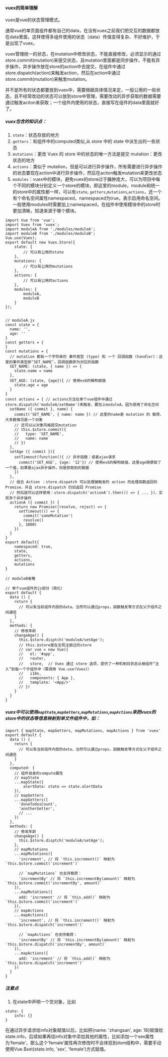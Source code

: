 #### vuex的简单理解
vuex是vue的状态管理模式。    

通常vue的单页面组件都有自己的data，在没有vuex之前我们把交互的数据都放在data里面，这样使得多组件使用的状态（data）传值变得复杂、不好维护，于是出现了vuex。     

vuex管理统一的状态，在mutation中修改状态，不能直接修改，必须显示的通过store.commit(mutation)来提交状态，且mutation里面都是同步操作，不能有异步操作，异步操作放在store的action中去提交，在组件中通过store.dispatch(action)来触发action，然后在action中通过store.commit(mutation)来触发mutation。  

并不是所有的状态都要放到vuex中，需要根据具体情况来定，一般公用的一些状态，且不经常改动的状态可以放到store中管理，需要改动的异步获取的数据需要通过触发aciton来获取；一个组件内使用的状态，直接写在组件的data里面就好了。  


##### vuex包含的知识点：    
1. `state`：状态存放的地方     
2. `getters`：和组件中的computed类似,从 store 中的 state 中派生出的一些状态 
3. `mutations`：更改 Vuex 的 store 中的状态的唯一方法是提交 mutation：更改状态的地方    
4. `actions`：类似于 mutation，但是可以进行异步操作，所有需要进行异步操作的状态要现在action中进行异步操作，然后在aciton触发mutation来更改状态    
5. `modules`：vuex中的模块，避免vuex的store过于臃肿庞大，可以为项目中每个不同的模块分别定义一个store的模块，即这里的module，module和统一的store中的属性都一样，可以有`state`, `getters`,`mutations`,`actions`，还一个有个命名空间属性namespaced，namespaced为true，表示启用命名空间。一般使用modules时需要加上namespaced，在组件中使用模块中的store时更加清晰，知道来源于哪个模块。

```
import Vue from 'vue';
import Vuex from 'vuex';
import moduleA from './modules/moduleA';
import moduleB from './modules/moduleB';
Vue.use(Vuex);
export default new Vuex.Store({
    state: {
        // 可以有公用的state
    },
    mutations: {
        // 可以有公用的mutations
    },
    actions: {
        // 可以有公用的actions
    },
    modules: {
        moduleA,
        moduleB
    }
});


// moduleA.js
const state = { 
  name: '',
  age: ''
}   
const getters = {
}
const mutations = {
  // mutation 都有一个字符串的 事件类型 (type) 和 一个 回调函数 (handler)：这里的事件类型即‘SET_NAME’，回调函数即为对应的函数
  SET_NAME: (state, { name }) => {
    state.name = name
  },
  SET_AGE: (state, {age}){ // 使用es6的解构赋值
    state.age = age
  }
}
const actions = { // actions方法在单个vue组件中通过store.dispatch('moduleA/setName')来触发，要加上moduleA，因为使用了命名空间
  setName ({ commit }, name) {
    commit('SET_NAME', { name: name }) // 这里的name是 mutation 的 载荷，大多数情况是一个对象
    // 还可以以对象风格提交mutation
    // this.$store.commit({ 
    //   type: 'SET_NAME',
    //   name: name
    // })
  },
  setAge ({ commit }){
    setTimeout(function(){ // 异步函数：或者ajax请求
      commit('SET_AGE', {age: '12'}) // 使用es6的解构赋值，这里age随便取了一个值，如果是ajax异步操作，则是获取到的数据
    })
  },
  // 组合 Action ：store.dispatch 可以处理被触发的 action 的处理函数返回的 Promise，并且 store.dispatch 仍旧返回 Promise
  // 然后就可以这样使用：store.dispatch('actionA').then(() => { ... })，实现多个异步操作
  actionA ({ commit }) {
    return new Promise((resolve, reject) => {
      setTimeout(() => {
        commit('someMutation')
        resolve()
      }, 1000)
    })
  }
}
export default{
    namespaced: true,
    state,
    getters,
    actions,
    mutations
}

// moduleB省略

// 单个vue组件的js部分（简化）
export default {
  data () {
    return {
      // 可以有当前组件内部的data，当然可以通过props，函数触发等方式在父子组件之间通信
    }
  },
  methods: {
    // 修改年龄
    changeAge() {
      this.$store.disptch('moduleA/setAge'); 
      // this.$store是在全局注册过的store 
      // var vue = new Vue({
      //   el: '#app',
      //   router,
      //   store,  // Vuex 通过 store 选项，提供了一种机制将状态从根组件“注入”到每一个子组件中（需调用 Vue.use(Vuex)）
      //   i18n,
      //   components: { App },
      //   template: '<App/>'
      // })
    }
  }
}
```
##### vuex中可以使用`mapState`,`mapGetters`,`mapMutations`,`mapActions`来把vuex的store中的状态等信息映射到单文件组件中，如：
```
import { mapState, mapGetters, mapMutations, mapActions } from 'vuex'
export default {
  data () {
    return {
      // 可以有当前组件内部的data，当然可以通过props，函数触发等方式在父子组件之间通信
    }
  },
  computed: {
    // 组件自身的compute属性
    // mapState
    ...mapState({
        alertData: state => state.alertData
    }),
    // mapGetters
    ...mapGetters([
      'doneTodosCount',
      'anotherGetter',
      // ...
    ])
  },
  methods: {
    // 修改年龄
    changeAge() {
      this.$store.disptch('moduleA/setAge');
    },
    // mapMutations
    ...mapMutations([
      'increment', // 将 `this.increment()` 映射为 `this.$store.commit('increment')`

      // `mapMutations` 也支持载荷：
      'incrementBy' // 将 `this.incrementBy(amount)` 映射为 `this.$store.commit('incrementBy', amount)`
    ]),
    ...mapMutations({
      add: 'increment' // 将 `this.add()` 映射为 `this.$store.commit('increment')`
    }),
    // mapActions
    ...mapActions([
      'increment', // 将 `this.increment()` 映射为 `this.$store.dispatch('increment')`

      // `mapActions` 也支持载荷：
      'incrementBy' // 将 `this.incrementBy(amount)` 映射为 `this.$store.dispatch('incrementBy', amount)`
    ]),
    ...mapActions({
      add: 'increment' // 将 `this.add()` 映射为 `this.$store.dispatch('increment')`
    })
  }
}
```
##### 注意点
1. 在state中声明一个空对象，比如
```
state: {
    info: {}
}
```
在通过异步请求给info对象赋值以后，比如把{name: 'zhangsan', age: 18}赋值给state.info，后续如果再往info对象中添加其他的属性，比如添加一个sex属性为‘female’，那么这个‘female’属性再次修改时不会体现到dom结构中，需要手动使用Vue.$set(state.info, 'sex', 'female')方式赋值。
